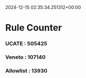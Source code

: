 2024-12-15 02:35:34.251312+00:00
# Rule Counter 
 ### UCATE : 505425

 ### Veneto : 107140

 ### Allowlist : 13930